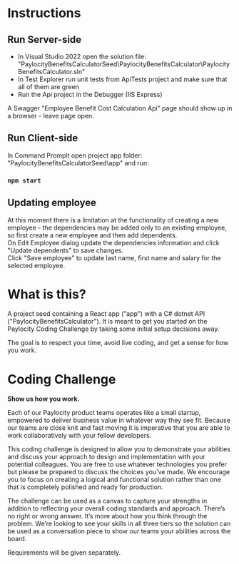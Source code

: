 # Instructions

## Run Server-side

* In Visual Studio 2022 open the solution file: "PaylocityBenefitsCalculatorSeed\PaylocityBenefitsCalculator\PaylocityBenefitsCalculator.sln"
* In Test Explorer run unit tests from ApiTests project and make sure that all of them are green
* Run the Api project in the Debugger (IIS Express)

A Swagger "Employee Benefit Cost Calculation Api" page should show up in a browser - leave page open.

## Run Client-side

In Command Promplt open project app folder: "PaylocityBenefitsCalculatorSeed\app" and run:
### `npm start`

## Updating employee

At this moment there is a limitation at the functionality of creating a new employee - the dependencies may be added only to an existing employee, so first create a new employee and then add dependents.\
On Edit Employee dialog update the dependencies information and click "Update dependents" to save changes.\
Click "Save employee" to update last name, first name and salary for the selected employee.


# What is this?

A project seed containing a React app ("app") with a C# dotnet API ("PaylocityBenefitsCalculator").  It is meant to get you started on the Paylocity Coding Challenge by taking some initial setup decisions away.

The goal is to respect your time, avoid live coding, and get a sense for how you work.

# Coding Challenge

**Show us how you work.**

Each of our Paylocity product teams operates like a small startup, empowered to deliver business value in
whatever way they see fit. Because our teams are close knit and fast moving it is imperative that you are able
to work collaboratively with your fellow developers. 

This coding challenge is designed to allow you to demonstrate your abilities and discuss your approach to
design and implementation with your potential colleagues. You are free to use whatever technologies you
prefer but please be prepared to discuss the choices you’ve made. We encourage you to focus on creating a
logical and functional solution rather than one that is completely polished and ready for production.

The challenge can be used as a canvas to capture your strengths in addition to reflecting your overall coding
standards and approach. There’s no right or wrong answer.  It’s more about how you think through the
problem. We’re looking to see your skills in all three tiers so the solution can be used as a conversation piece
to show our teams your abilities across the board.

Requirements will be given separately.
